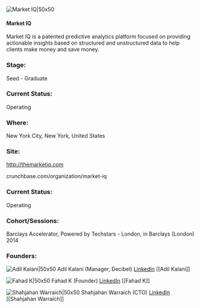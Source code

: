 

![Market IQ|50x50](https://apimg.techstars.com/connect/images/image_files/54243452a4f36a0c73000008/original/MIQ.emblem.png)

#### Market IQ
Market IQ is a patented predictive analytics platform focused on providing actionable insights based on structured and unstructured data to help clients make money and save money.

### Stage: 
Seed - Graduate 

### Current Status: 
Operating

### Where:
New York City, New York, United States

### Site:
http://themarketiq.com



crunchbase.com/organization/market-iq

### Current Status: 
Operating

### Cohort/Sessions: 
Barclays Accelerator, Powered by Techstars - London, in Barclays (London) 2014

### Founders: 

![Adil Kalani|50x50](https://apimg.techstars.com/connect/images/image_files/5429b5f60292edd2b6000003/original/Adil_Connect.jpg) Adil Kalani (Manager, Decibel) [LinkedIn](https://linkedin.com/in/adilyousufkalani) [[Adil Kalani]]

![Fahad K|50x50](https://apimg.techstars.com/connect/images/image_files/542438dd54cb116845000010/original/Fahad_Pic.jpg) Fahad K (Founder) [LinkedIn](https://linkedin.com/in/fahadk) [[Fahad K]]

![Shahjahan Warraich|50x50](https://apimg.techstars.com/connect/images/image_files/5429b5cc78aff5e93f000002/original/Shah_Connect.jpg) Shahjahan Warraich (CTO) [LinkedIn](https://linkedin.com/in/shahw) [[Shahjahan Warraich]]


